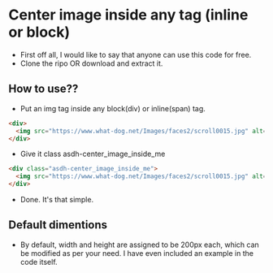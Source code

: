 # Center image inside any tag (inline or block)
* First off all, I would like to say that anyone can use this code for free.
* Clone the ripo OR download and extract it.

## How to use??
* Put an img tag inside any block(div) or inline(span) tag.
```html
<div>
  <img src="https://www.what-dog.net/Images/faces2/scroll0015.jpg" alt="dog image" />
</div>
```
* Give it class asdh-center_image_inside_me
```html
<div class="asdh-center_image_inside_me">
  <img src="https://www.what-dog.net/Images/faces2/scroll0015.jpg" alt="dog image" />
</div>
```
* Done. It's that simple.

## Default dimentions
* By default, width and height are assigned to be 200px each, which can be modified as per your need. I have even included an example in the code itself.